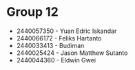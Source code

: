 # Group 12
- 2440057350 - Yuan Edric Iskandar
- 2440066172 - Feliks Hartanto
- 2440033413 - Budiman
- 2440025424 - Jason Matthew Sutanto
- 2440044360 - Eldwin Gwei
